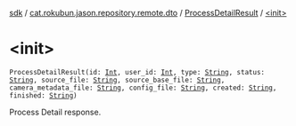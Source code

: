 [sdk](../../index.md) / [cat.rokubun.jason.repository.remote.dto](../index.md) / [ProcessDetailResult](index.md) / [&lt;init&gt;](./-init-.md)

# &lt;init&gt;

`ProcessDetailResult(id: `[`Int`](https://kotlinlang.org/api/latest/jvm/stdlib/kotlin/-int/index.html)`, user_id: `[`Int`](https://kotlinlang.org/api/latest/jvm/stdlib/kotlin/-int/index.html)`, type: `[`String`](https://kotlinlang.org/api/latest/jvm/stdlib/kotlin/-string/index.html)`, status: `[`String`](https://kotlinlang.org/api/latest/jvm/stdlib/kotlin/-string/index.html)`, source_file: `[`String`](https://kotlinlang.org/api/latest/jvm/stdlib/kotlin/-string/index.html)`, source_base_file: `[`String`](https://kotlinlang.org/api/latest/jvm/stdlib/kotlin/-string/index.html)`, camera_metadata_file: `[`String`](https://kotlinlang.org/api/latest/jvm/stdlib/kotlin/-string/index.html)`, config_file: `[`String`](https://kotlinlang.org/api/latest/jvm/stdlib/kotlin/-string/index.html)`, created: `[`String`](https://kotlinlang.org/api/latest/jvm/stdlib/kotlin/-string/index.html)`, finished: `[`String`](https://kotlinlang.org/api/latest/jvm/stdlib/kotlin/-string/index.html)`)`

Process Detail response.

